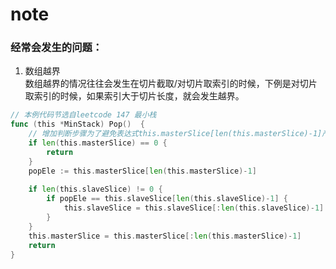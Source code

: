 # note

### 经常会发生的问题：
1. 数组越界  
数组越界的情况往往会发生在切片截取/对切片取索引的时候，下例是对切片取索引的时候，如果索引大于切片长度，就会发生越界。
```go
// 本例代码节选自leetcode 147 最小栈
func (this *MinStack) Pop()  {
    // 增加判断步骤为了避免表达式this.masterSlice[len(this.masterSlice)-1]产生数组越界
    if len(this.masterSlice) == 0 {
        return
    }
    popEle := this.masterSlice[len(this.masterSlice)-1]
    
    if len(this.slaveSlice) != 0 {
        if popEle == this.slaveSlice[len(this.slaveSlice)-1] {
            this.slaveSlice = this.slaveSlice[:len(this.slaveSlice)-1]
        }
    }
    this.masterSlice = this.masterSlice[:len(this.masterSlice)-1]
    return
}
```
